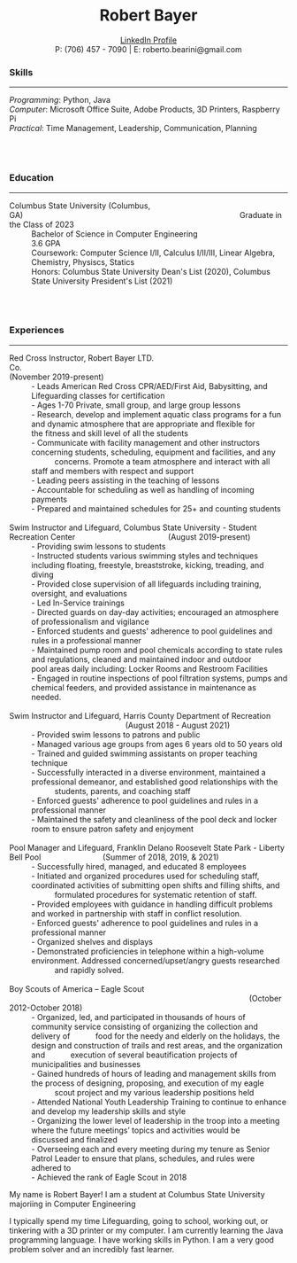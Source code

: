 <h1 align = "center">Robert Bayer</h1>
<p align = "center"><a href="https://www.linkedin.com/in/bayer-robert/"> LinkedIn Profile </a><br> P: (706) 457 - 7090 | E: roberto.bearini@gmail.com</p>

<h3>Skills</h3>
<hr />
<i>Programming</i>: Python, Java<br>
<i>Computer</i>: Microsoft Office Suite, Adobe Products, 3D Printers, Raspberry Pi<br>
<i>Practical</i>: Time Management, Leadership, Communication, Planning

<br><br>

<h3>Education</h3>
<hr />
<dl>
  <dt>Columbus State University (Columbus, GA)&emsp;&emsp;&emsp;&emsp;&emsp;&emsp;&emsp;&emsp;&emsp;&emsp;&emsp;&emsp;&emsp;&emsp;&emsp;&emsp;&emsp;&emsp;&emsp;&emsp;&emsp;&emsp;&emsp;&emsp;&emsp;&emsp;&emsp;&emsp;Graduate in the Class of 2023</dt>
  <dd>Bachelor of Science in Computer Engineering<br>3.6 GPA<br>Coursework: Computer Science I/II, Calculus I/II/III, Linear Algebra, Chemistry, Physiscs, Statics<br>Honors: Columbus State University Dean's List (2020), Columbus State University President's List (2021)</dd>
</dl>

<br><br>

<h3>Experiences</h3>
<hr />
<dl>
  <dt>Red Cross Instructor, Robert Bayer LTD. Co.&emsp;&emsp;&emsp;&emsp;&emsp;&emsp;&emsp;&emsp;&emsp;&emsp;&emsp;&emsp;&emsp;&emsp;&emsp;&emsp;&emsp;&emsp;&emsp;&emsp;&emsp;&emsp;&emsp;&emsp;&emsp;&emsp;&emsp;&emsp;&emsp;&emsp;(November 2019-present)</dt>
  
  <dd>- Leads American Red Cross CPR/AED/First Aid, Babysitting, and Lifeguarding classes for certification<br>- Ages 1-70 Private, small group, and large group lessons<br>- Research, develop and implement aquatic class programs for a fun and dynamic atmosphere that are appropriate and flexible for &emsp;&emsp;&emsp;the fitness and skill level of all the students<br>- Communicate with facility management and other instructors concerning students, scheduling, equipment and facilities, and any &emsp;&emsp;&emsp;concerns. Promote a team atmosphere and interact with all staff and members with respect and support<br>- Leading peers assisting in the teaching of lessons<br>- Accountable for scheduling as well as handling of incoming payments<br>- Prepared and maintained schedules for 25+ and counting students</dd>
  
  <br>
  
  <dt>Swim Instructor and Lifeguard, Columbus State University - Student Recreation Center&emsp;&emsp;&emsp;&emsp;&emsp;&emsp;&emsp;&emsp;&emsp;&emsp;&emsp;&emsp;(August 2019-present)</dt>
  
  <dd>- Providing swim lessons to students<br>- Instructed students various swimming styles and techniques including floating, freestyle, breaststroke, kicking, treading, and diving<br>- Provided close supervision of all lifeguards including training, oversight, and evaluations<br>- Led In-Service trainings<br>- Directed guards on day-day activities; encouraged an atmosphere of professionalism and vigilance<br>- Enforced students and  guests' adherence to pool guidelines and rules in a professional manner<br>- Maintained pump room and pool chemicals according to state rules and regulations, cleaned and maintained indoor and outdoor &emsp;&emsp;&emsp;pool areas daily including: Locker Rooms and Restroom Facilities<br>- Engaged in routine inspections of pool filtration systems, pumps and chemical feeders, and provided assistance in maintenance as &emsp;&emsp;&emsp;needed.</dd>
  
  <br>
  
  <dt>Swim Instructor and Lifeguard, Harris County Department of Recreation &emsp;&emsp;&emsp;&emsp;&emsp;&emsp;&emsp;&emsp;&emsp;&emsp;&emsp;&emsp;&emsp;&emsp;&emsp;(August 2018 - August 2021)</dt>
  
  <dd>- Provided swim lessons to patrons and public<br>- Managed various age groups from ages 6 years old to 50 years old<br>- Trained and guided swimming assistants on proper teaching technique<br>- Successfully interacted in a diverse environment, maintained a professional demeanor, and established good relationships with the &emsp;&emsp;&emsp;students, parents, and coaching staff<br>- Enforced guests' adherence to pool guidelines and rules in a professional manner<br>- Maintained the safety and cleanliness of the pool deck and locker room to ensure patron safety and enjoyment</dd>
  
  <br>
  
  <dt>Pool Manager and Lifeguard, Franklin Delano Roosevelt State Park - Liberty Bell Pool&emsp;&emsp;&emsp;&emsp;&emsp;&emsp;&emsp;&emsp;(Summer of 2018, 2019, & 2021)</dt>
  
  <dd>- Successfully hired, managed, and educated 8 employees<br>- 	Initiated and organized procedures used for scheduling staff, coordinated activities of submitting open shifts and filling shifts, and &emsp;&emsp;&emsp;formulated procedures for systematic retention of staff.<br>- Provided employees with guidance in handling difficult problems and worked in partnership with staff in conflict resolution.<br>- Enforced guests' adherence to pool guidelines and rules in a professional manner<br>- Organized shelves and displays<br>- Demonstrated proficiencies in telephone within a high-volume environment. Addressed concerned/upset/angry guests researched &emsp;&emsp;&emsp;and rapidly solved.</dd>
  
  <br>
  
  <dt>Boy Scouts of America – Eagle Scout &emsp;&emsp;&emsp;&emsp;&emsp;&emsp;&emsp;&emsp;&emsp;&emsp;&emsp;&emsp;&emsp;&emsp;&emsp;&emsp;&emsp;&emsp;&emsp;&emsp;&emsp;&emsp;&emsp;&emsp;&emsp;&emsp;&emsp;&emsp;&emsp;&emsp;&emsp;(October 2012-October 2018)</dt>
  
  <dd>- Organized, led, and participated in thousands of hours of community service consisting of organizing the collection and delivery of &emsp;&emsp;&emsp;food for the needy and elderly on the holidays, the design and construction of trails and rest areas, and the organization and &emsp;&emsp;&emsp;execution of several beautification projects of municipalities and businesses<br>- Gained hundreds of hours of leading and management skills from the process of designing, proposing, and execution of my eagle &emsp;&emsp;&emsp;scout project and my various leadership positions held<br>- Attended National Youth Leadership Training to continue to enhance and develop my leadership skills and style<br>- Organizing the lower level of leadership in the troop into a meeting where the future meetings’ topics and activities would be &emsp;&emsp;&emsp;discussed and finalized<br>- Overseeing each and every meeting during my tenure as Senior Patrol Leader to ensure that plans, schedules, and rules were &emsp;&emsp;&emsp;adhered to<br>- Achieved the rank of Eagle Scout in 2018</dd>
</dl>



My name is Robert Bayer!
I am a student at Columbus State University majoriing in Computer Engineering

I typically spend my time Lifeguarding, going to school, working out, or tinkering with a 3D printer or my computer.
I am currently learning the Java programming language.
I have working skills in Python.
I am a very good problem solver and an incredibly fast learner.
